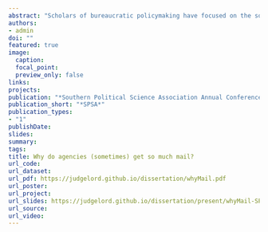 ```yaml
---
abstract: "Scholars of bureaucratic policymaking have focused on the sophisticated lobbying efforts of powerful interest groups. Yet agencies occasionally receive thousands or even millions of comments from ordinary people. Why? Why do individuals engage when they seemingly have no new information to offer and no power to influence decisions? Who inspires them and to what end? How, if at all, should scholars incorporate mass participation into models of bureaucratic policymaking? I argue that mass mobilizing is an attractive and potentially influential tactic because produces political information about the coalition that mobilized it. I measure the scale and intensity of public support for proposed policies and examine alternative explanations that mass mobilization is (1) a conflict expansion tactic, where coalitions with fewer resources leverage public support, or (2) a more conventional lobbying tactic, where groups with superior resources leverage these resources to create an impression of public support. To link individual comments to the more sophisticated lobbying efforts they support, I use text reuse and clustering methods to identify formal and informal coalitions. I also classify different types of supporters. Using these new measures of political mobilization and engagement in agency rulemaking, I find that, in contrast to conventional insider lobbying, the vast majority of mass engagement in bureaucratic policymaking is mobilized by public interest group coalitions."
authors:
- admin
doi: ""
featured: true
image:
  caption:
  focal_point:
  preview_only: false
links:
projects:
publication: "*Southern Political Science Association Annual Conference*"
publication_short: "*SPSA*"
publication_types:
- "1"
publishDate: 
slides:
summary: 
tags:
title: Why do agencies (sometimes) get so much mail?
url_code: 
url_dataset: 
url_pdf: https://judgelord.github.io/dissertation/whyMail.pdf
url_poster:
url_project:
url_slides: https://judgelord.github.io/dissertation/present/whyMail-SPSA.html#1
url_source:
url_video:
---
```



